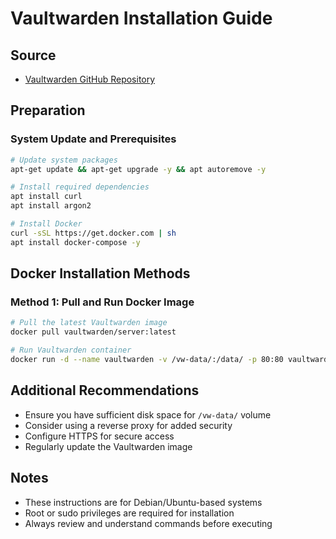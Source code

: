 # Vaultwarden Installation Guide

## Source
- [Vaultwarden GitHub Repository](https://github.com/AndresHardware/Vaultwarden)

## Preparation

### System Update and Prerequisites
```bash
# Update system packages
apt-get update && apt-get upgrade -y && apt autoremove -y

# Install required dependencies
apt install curl
apt install argon2

# Install Docker
curl -sSL https://get.docker.com | sh
apt install docker-compose -y
```

## Docker Installation Methods

### Method 1: Pull and Run Docker Image
```bash
# Pull the latest Vaultwarden image
docker pull vaultwarden/server:latest

# Run Vaultwarden container
docker run -d --name vaultwarden -v /vw-data/:/data/ -p 80:80 vaultwarden/server:latest
```

## Additional Recommendations

- Ensure you have sufficient disk space for `/vw-data/` volume
- Consider using a reverse proxy for added security
- Configure HTTPS for secure access
- Regularly update the Vaultwarden image

## Notes
- These instructions are for Debian/Ubuntu-based systems
- Root or sudo privileges are required for installation
- Always review and understand commands before executing